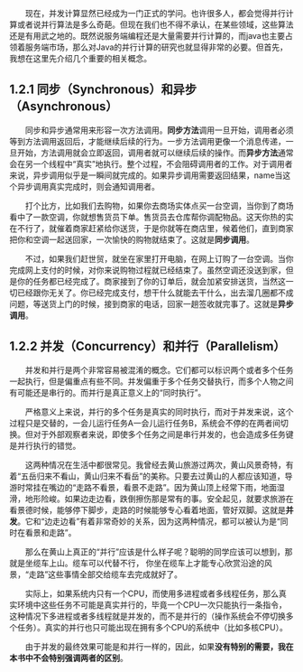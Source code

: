 &emsp;&emsp;现在，并发计算显然已经成为一门正式的学问。也许很多人，都会觉得并行计算或者说并行算法是多么奇葩。但现在我们也不得不承认，在某些领域，这些算法还是有用武之地的。既然说服务端编程还是大量需要并行计算的，而java也主要占领着服务端市场，那么对Java的并行计算的研究也就显得非常的必要。但首先，我想在这里先介绍几个重要的相关概念。

## 1.2.1 同步（Synchronous）和异步（Asynchronous）

&emsp;&emsp;同步和异步通常用来形容一次方法调用。**同步方法**调用一旦开始，调用者必须等到方法调用返回后，才能继续后续的行为。一步方法调用更像一个消息传递，一旦开始，方法调用就会立即返回，调用者就可以继续后续的操作。而**异步方法**通常会在另一个线程中“真实”地执行。整个过程，不会阻碍调用者的工作。对于调用者来说，异步调用似乎是一瞬间就完成的。如果异步调用需要返回结果，name当这个异步调用真实完成时，则会通知调用者。

&emsp;&emsp;打个比方，比如我们去购物，如果你去商场实体点买一台空调，当你到了商场看中了一款空调，你就想售货员下单。售货员去仓库帮你调配物品。这天你热的实在不行了，就催着商家赶紧给你送货，于是你就等在商店里，候着他们，直到商家把你和空调一起送回家，一次愉快的购物就结束了。这就是**同步调用**。

&emsp;&emsp;不过，如果我们赶世贸，就坐在家里打开电脑，在网上订购了一台空调。当你完成网上支付的时候，对你来说购物过程就已经结束了。虽然空调还没送到家，但是你的任务都已经完成了。商家接到了你的订单后，就会加紧安排送货，当然这一切已经跟你无关了。你已经完成支付，想干什么就能去干什么，出去溜几圈都不成问题，等送货上门的时候，接到商家的电话，回家一趟签收就完事了。这就是**异步调用**。

## 1.2.2 并发（Concurrency）和并行（Parallelism）

&emsp;&emsp;并发和并行是两个非常容易被混淆的概念。它们都可以标识两个或者多个任务一起执行，但是偏重点有些不同。并发偏重于多个任务交替执行，而多个人物之间有可能还是串行的。而并行是真正意义上的“同时执行”。

&emsp;&emsp;严格意义上来说，并行的多个任务是真实的同时执行，而对于并发来说，这个过程只是交替的，一会儿运行任务A一会儿运行任务B，系统会不停的在两者间切换。但对于外部观察者来说，即使多个任务之间是串行并发的，也会造成多任务键是并行执行的错觉。

&emsp;&emsp;这两种情况在生活中都很常见。我曾经去黄山旅游过两次，黄山风景奇特，有着“五岳归来不看山，黄山归来不看岳”的美称。只要去过黄山的人都应该知道，导游时常挂在嘴边的“走路不看景，看景不走路”。因为黄山顶上经常下雨，地面湿滑，地形险峻。如果边走边看，跌倒擦伤那是常有的事。安全起见，就要求旅游在看景德时候，能够停下脚步，走路的时候能够专心看着地面，管好双脚。这就是**并发**。它和“边走边看”有着非常奇妙的关系，因为这两种情况，都可以被认为是“同时在看景和走路”。

&emsp;&emsp;那么在黄山上真正的“并行”应该是什么样子呢？聪明的同学应该可以想到，那就是坐缆车上山。缆车可以代替不行， 你坐在缆车上才能专心欣赏沿途的风景，“走路”这些事情全部交给缆车去完成就好了。

&emsp;&emsp;实际上，如果系统内只有一个CPU，而使用多进程或者多线程任务，那么真实环境中这些任务不可能是真实并行的，毕竟一个CPU一次只能执行一条指令，这种情况下多进程或者多线程就是并发的，而不是并行的（操作系统会不停切换多个任务）。真实的并行也只可能出现在拥有多个CPU的系统中（比如多核CPU）。

&emsp;&emsp;由于并发的最终效果可能是和并行一样的，因此，如果**没有特别的需要，我在本书中不会特别强调两者的区别**。
